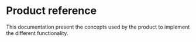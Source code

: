 # Product reference

This documentation present the concepts used by the product to implement the different functionality.

